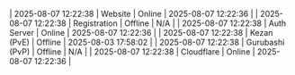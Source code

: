 | 2025-08-07 12:22:38 | Website | Online | 2025-08-07 12:22:36 |
| 2025-08-07 12:22:38 | Registration | Offline | N/A |
| 2025-08-07 12:22:38 | Auth Server | Online | 2025-08-07 12:22:36 |
| 2025-08-07 12:22:38 | Kezan (PvE) | Offline | 2025-08-03 17:58:02 |
| 2025-08-07 12:22:38 | Gurubashi (PvP) | Offline | N/A |
| 2025-08-07 12:22:38 | Cloudflare | Online | 2025-08-07 12:22:36 |
